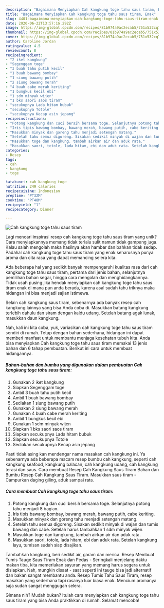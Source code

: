 ```yaml
---
description: "Bagaimana Menyiapkan Cah kangkung toge tahu saus tiram, Enak"
title: "Bagaimana Menyiapkan Cah kangkung toge tahu saus tiram, Enak"
slug: 4401-bagaimana-menyiapkan-cah-kangkung-toge-tahu-saus-tiram-enak
date: 2020-06-22T13:57:16.292Z
image: https://img-global.cpcdn.com/recipes/81b974a9ac2ecab5/751x532cq70/cah-kangkung-toge-tahu-saus-tiram-foto-resep-utama.jpg
thumbnail: https://img-global.cpcdn.com/recipes/81b974a9ac2ecab5/751x532cq70/cah-kangkung-toge-tahu-saus-tiram-foto-resep-utama.jpg
cover: https://img-global.cpcdn.com/recipes/81b974a9ac2ecab5/751x532cq70/cah-kangkung-toge-tahu-saus-tiram-foto-resep-utama.jpg
author: Caroline Jordan
ratingvalue: 4.5
reviewcount: 8
recipeingredient:
- "2 iket kangkung"
- "Segenggam toge"
- "3 buah tahu putih kecil"
- "1 buah bawang bombay"
- "1 siung bawang putih"
- "2 siung bawang merah"
- "4 buah cabe merah keriting"
- "1 bungkus kecil ebi"
- "1 sdm minyak wijen"
- "1 bks saori saos tiram"
- "secukupnya Lada hitam bubuk"
- "secukupnya Totole"
- "secukupnya Kecap asin jepang"
recipeinstructions:
- "Potong kangkung dan cuci bersih bersama toge. Selanjutnya potong tahu menjadi 8 bagian."
- "Iris tipis bawang bombay, bawang merah, bawang putih, cabe keriting."
- "Masukkan minyak dan goreng tahu menjadi setengah matang."
- "Setelah tahu semua digoreng. Sisakan sedikit minyak di wajan dan tumis bawang dan cabe. Setelah harus tambahkan 1 sdm minyak wijen."
- "Masukkan toge dan kangkung, tambah airkan air dan aduk rata."
- "Masukkan saori, totole, lada hitam, ebi dan aduk rata. Setelah kangkung layu, tumisan sudah siap disajikan."
categories:
- Resep
tags:
- cah
- kangkung
- toge

katakunci: cah kangkung toge 
nutrition: 249 calories
recipecuisine: Indonesian
preptime: "PT32M"
cooktime: "PT48M"
recipeyield: "1"
recipecategory: Dinner

---
```



![Cah kangkung toge tahu saus tiram](https://img-global.cpcdn.com/recipes/81b974a9ac2ecab5/751x532cq70/cah-kangkung-toge-tahu-saus-tiram-foto-resep-utama.jpg)

Lagi mencari inspirasi resep cah kangkung toge tahu saus tiram yang unik? Cara menyiapkannya memang tidak terlalu sulit namun tidak gampang juga. Kalau salah mengolah maka hasilnya akan hambar dan bahkan tidak sedap. Padahal cah kangkung toge tahu saus tiram yang enak seharusnya punya aroma dan cita rasa yang dapat memancing selera kita.

Ada beberapa hal yang sedikit banyak mempengaruhi kualitas rasa dari cah kangkung toge tahu saus tiram, pertama dari jenis bahan, selanjutnya pemilihan bahan segar, hingga cara mengolah dan menghidangkannya. Tidak usah pusing jika hendak menyiapkan cah kangkung toge tahu saus tiram enak di mana pun anda berada, karena asal sudah tahu triknya maka hidangan ini bisa menjadi sajian istimewa.

Selain cah kangkung saus tiram, sebenarnya ada banyak resep cah kangkung lainnya yang bisa Anda coba di. Masukkan batang kangkung terlebih dahulu dan siram dengan kaldu udang. Setelah batang agak lunak, masukkan daun kangkung.


Nah, kali ini kita coba, yuk, variasikan cah kangkung toge tahu saus tiram sendiri di rumah. Tetap dengan bahan sederhana, hidangan ini dapat memberi manfaat untuk membantu menjaga kesehatan tubuh kita. Anda bisa menyiapkan Cah kangkung toge tahu saus tiram memakai 13 jenis bahan dan 6 tahap pembuatan. Berikut ini cara untuk membuat hidangannya.

<!--inarticleads1-->

##### Bahan-bahan dan bumbu yang digunakan dalam pembuatan Cah kangkung toge tahu saus tiram:

1. Gunakan 2 iket kangkung
1. Siapkan Segenggam toge
1. Ambil 3 buah tahu putih kecil
1. Ambil 1 buah bawang bombay
1. Sediakan 1 siung bawang putih
1. Gunakan 2 siung bawang merah
1. Gunakan 4 buah cabe merah keriting
1. Ambil 1 bungkus kecil ebi
1. Gunakan 1 sdm minyak wijen
1. Siapkan 1 bks saori saos tiram
1. Siapkan secukupnya Lada hitam bubuk
1. Siapkan secukupnya Totole
1. Sediakan secukupnya Kecap asin jepang


Pasti tidak asing kan mendengar nama masakan cah kangkung ini. Ya sebenarnya ada beberapa macam resep bumbu cah kangkung, seperti cah kangkung seafood, kangkung balacan, cah kangkung udang, cah kangkung terasi dan saus. Cara membuat Resep Cah Kangkung Saus Tiram Bahan dan Bumbu Resep Cah Kangkung Saus Tiram. Masukkan saus tiram - Campurkan daging giling, aduk sampai rata. 

<!--inarticleads2-->

##### Cara membuat Cah kangkung toge tahu saus tiram:

1. Potong kangkung dan cuci bersih bersama toge. Selanjutnya potong tahu menjadi 8 bagian.
1. Iris tipis bawang bombay, bawang merah, bawang putih, cabe keriting.
1. Masukkan minyak dan goreng tahu menjadi setengah matang.
1. Setelah tahu semua digoreng. Sisakan sedikit minyak di wajan dan tumis bawang dan cabe. Setelah harus tambahkan 1 sdm minyak wijen.
1. Masukkan toge dan kangkung, tambah airkan air dan aduk rata.
1. Masukkan saori, totole, lada hitam, ebi dan aduk rata. Setelah kangkung layu, tumisan sudah siap disajikan.


Tambahkan kangkung, beri sedikit air, garam dan merica. Resep Membuat Tumis Tauge Saus Tiram Enak dan Pedas - Seringkali menjelang daktu makan tiba, kita memerlukan sayuran yang memang harus segera untuk disiapkan. Nah, mungkin disaat - saat seperti ini tauge bisa jadi alternatif dan bakan sangat membantu anda. Resep Tumis Tahu Saus Tiram, resep masakan yang sederhana tapi rasanya luar biasa enak. Mencium aromanya saja sudah sangat menggugah selera. 

Gimana nih? Mudah bukan? Itulah cara menyiapkan cah kangkung toge tahu saus tiram yang bisa Anda praktikkan di rumah. Selamat mencoba!
